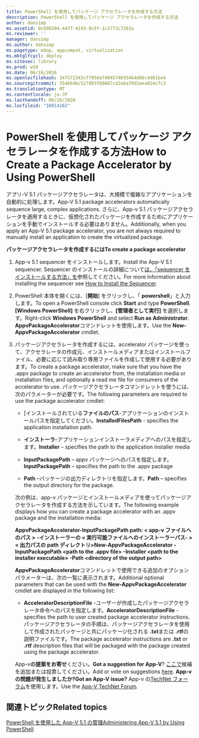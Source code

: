 ```yaml
---
title: PowerShell を使用してパッケージ アクセラレータを作成する方法
description: PowerShell を使用してパッケージ アクセラレータを作成する方法
author: dansimp
ms.assetid: 0cb98394-4477-4193-8c5f-1c1773c7263a
ms.reviewer: ''
manager: dansimp
ms.author: dansimp
ms.pagetype: mdop, appcompat, virtualization
ms.mktglfcycl: deploy
ms.sitesec: library
ms.prod: w10
ms.date: 06/16/2016
ms.openlocfilehash: 347572343cff058a7494574035464d66c4d61be4
ms.sourcegitcommit: 354664bc527d93f80687cd2eba70d1eea024c7c3
ms.translationtype: MT
ms.contentlocale: ja-JP
ms.lasthandoff: 06/26/2020
ms.locfileid: "10814282"
---
```

# <span data-ttu-id="43bb1-103">PowerShell を使用してパッケージ アクセラレータを作成する方法</span><span class="sxs-lookup"><span data-stu-id="43bb1-103">How to Create a Package Accelerator by Using PowerShell</span></span>


<span data-ttu-id="43bb1-104">アプリ-V 5.1 パッケージアクセラレータは、大規模で複雑なアプリケーションを自動的に処理します。</span><span class="sxs-lookup"><span data-stu-id="43bb1-104">App-V 5.1 package accelerators automatically sequence large, complex applications.</span></span> <span data-ttu-id="43bb1-105">さらに、App-v 5.1 パッケージアクセラレータを適用するときに、仮想化されたパッケージを作成するためにアプリケーションを手動でインストールする必要はありません。</span><span class="sxs-lookup"><span data-stu-id="43bb1-105">Additionally, when you apply an App-V 5.1 package accelerator, you are not always required to manually install an application to create the virtualized package.</span></span>

**<span data-ttu-id="43bb1-106">パッケージアクセラレータを作成するには</span><span class="sxs-lookup"><span data-stu-id="43bb1-106">To create a package accelerator</span></span>**

1.  <span data-ttu-id="43bb1-107">App-v 5.1 sequencer をインストールします。</span><span class="sxs-lookup"><span data-stu-id="43bb1-107">Install the App-V 5.1 sequencer.</span></span> <span data-ttu-id="43bb1-108">Sequencer のインストールの詳細について[は、「sequencer をインストールする方法」を](how-to-install-the-sequencer-51beta-gb18030.md)参照してください。</span><span class="sxs-lookup"><span data-stu-id="43bb1-108">For more information about installing the sequencer see [How to Install the Sequencer](how-to-install-the-sequencer-51beta-gb18030.md).</span></span>

2.  <span data-ttu-id="43bb1-109">PowerShell 本体を開くには、[**開始**] をクリックし、「 **powershell**」と入力します。</span><span class="sxs-lookup"><span data-stu-id="43bb1-109">To open a PowerShell console click **Start** and type **PowerShell**.</span></span> <span data-ttu-id="43bb1-110">**[Windows PowerShell]** を右クリックし、**[管理者として実行]** を選択します。</span><span class="sxs-lookup"><span data-stu-id="43bb1-110">Right-click **Windows PowerShell** and select **Run as Administrator**.</span></span> <span data-ttu-id="43bb1-111">**AppvPackageAccelerator**コマンドレットを使用します。</span><span class="sxs-lookup"><span data-stu-id="43bb1-111">Use the **New-AppvPackageAccelerator** cmdlet.</span></span>

3.  <span data-ttu-id="43bb1-112">パッケージアクセラレータを作成するには、accelerator パッケージを使って、アクセラレータの作成元、インストールメディアまたはインストールファイル、必要に応じて読み取り専用ファイルを作成して使用する必要があります。</span><span class="sxs-lookup"><span data-stu-id="43bb1-112">To create a package accelerator, make sure that you have the .appv package to create an accelerator from, the installation media or installation files, and optionally a read me file for consumers of the accelerator to use.</span></span> <span data-ttu-id="43bb1-113">パッケージアクセラレータコマンドレットを使うには、次のパラメーターが必要です。</span><span class="sxs-lookup"><span data-stu-id="43bb1-113">The following parameters are required to use the package accelerator cmdlet:</span></span>

    -   <span data-ttu-id="43bb1-114">[インストールされている**ファイルのパス**-アプリケーションのインストールパスを指定してください。</span><span class="sxs-lookup"><span data-stu-id="43bb1-114">**InstalledFilesPath** - specifies the application installation path.</span></span>

    -   <span data-ttu-id="43bb1-115">**インストーラ**–アプリケーションインストーラメディアへのパスを指定します。</span><span class="sxs-lookup"><span data-stu-id="43bb1-115">**Installer** – specifies the path to the application installer media</span></span>

    -   <span data-ttu-id="43bb1-116">**InputPackagePath** – appv パッケージへのパスを指定します。</span><span class="sxs-lookup"><span data-stu-id="43bb1-116">**InputPackagePath** – specifies the path to the .appv package</span></span>

    -   <span data-ttu-id="43bb1-117">**Path** –パッケージの出力ディレクトリを指定します。</span><span class="sxs-lookup"><span data-stu-id="43bb1-117">**Path** – specifies the output directory for the package.</span></span>

    <span data-ttu-id="43bb1-118">次の例は、app-v パッケージとインストールメディアを使ってパッケージアクセラレータを作成する方法を示しています。</span><span class="sxs-lookup"><span data-stu-id="43bb1-118">The following example displays how you can create a package accelerator with an .appv package and the installation media:</span></span>

    **<span data-ttu-id="43bb1-119">AppvPackageAccelerator-InputPackagePath path: &lt; app-v ファイルへのパス &gt; -インストーラーの &lt; 実行可能ファイルへのインストーラーパス- &gt; &lt; 出力パスの path ディレクトリ&gt;</span><span class="sxs-lookup"><span data-stu-id="43bb1-119">New-AppvPackageAccelerator -InputPackagePath &lt;path to the .appv file&gt; -Installer &lt;path to the installer executable&gt; -Path &lt;directory of the output path&gt;</span></span>**

    <span data-ttu-id="43bb1-120">**AppvPackageAccelerator**コマンドレットで使用できる追加のオプションパラメーターは、次の一覧に表示されます。</span><span class="sxs-lookup"><span data-stu-id="43bb1-120">Additional optional parameters that can be used with the **New-AppvPackageAccelerator** cmdlet are displayed in the following list:</span></span>

    -   <span data-ttu-id="43bb1-121">**AcceleratorDescriptionFile** -ユーザーが作成したパッケージアクセラレータ命令へのパスを指定します。</span><span class="sxs-lookup"><span data-stu-id="43bb1-121">**AcceleratorDescriptionFile** - specifies the path to user created package accelerator instructions.</span></span> <span data-ttu-id="43bb1-122">パッケージアクセラレータの手順は、パッケージアクセラレータを使用して作成されたパッケージと共にパッケージ化される **.txt**または **.rtf**の説明ファイルです。</span><span class="sxs-lookup"><span data-stu-id="43bb1-122">The package accelerator instructions are **.txt** or **.rtf** description files that will be packaged with the package created using the package accelerator.</span></span>

    <span data-ttu-id="43bb1-123">App-v**の提案をお寄せ**ください。</span><span class="sxs-lookup"><span data-stu-id="43bb1-123">**Got a suggestion for App-V**?</span></span> <span data-ttu-id="43bb1-124">[ここで](http://appv.uservoice.com/forums/280448-microsoft-application-virtualization)候補を追加または投票してください。</span><span class="sxs-lookup"><span data-stu-id="43bb1-124">Add or vote on suggestions [here](http://appv.uservoice.com/forums/280448-microsoft-application-virtualization).</span></span> **<span data-ttu-id="43bb1-125">App-v の問題が発生しましたか?</span><span class="sxs-lookup"><span data-stu-id="43bb1-125">Got an App-V issue?</span></span>** <span data-ttu-id="43bb1-126">App-v の[TechNet フォーラム](https://social.technet.microsoft.com/Forums/home?forum=mdopappv)を使用します。</span><span class="sxs-lookup"><span data-stu-id="43bb1-126">Use the [App-V TechNet Forum](https://social.technet.microsoft.com/Forums/home?forum=mdopappv).</span></span>

## <span data-ttu-id="43bb1-127">関連トピック</span><span class="sxs-lookup"><span data-stu-id="43bb1-127">Related topics</span></span>


[<span data-ttu-id="43bb1-128">PowerShell を使用した App-V 5.1 の管理</span><span class="sxs-lookup"><span data-stu-id="43bb1-128">Administering App-V 5.1 by Using PowerShell</span></span>](administering-app-v-51-by-using-powershell.md)

 

 






